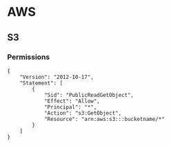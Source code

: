 # AWS

## S3

### Permissions

```
{
	"Version": "2012-10-17",
	"Statement": [
		{
			"Sid": "PublicReadGetObject",
			"Effect": "Allow",
			"Principal": "*",
			"Action": "s3:GetObject",
        	"Resource": "arn:aws:s3:::bucketname/*"
		}
	]
}
```
